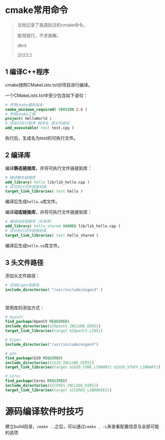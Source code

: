 # cmake常用命令

> 文档记录了我遇到过的cmake命令。
> 
> 能用就行，不求甚解。
> 
> dknt
> 
> 2023.2

## 1 编译C++程序

cmake按照CMakeLists.txt对项目进行编译。

一个CMakeLists.txt中至少包含如下语句：

```cmake
# 声明cmake最低版本
cmake_minimum_required( VERSION 2.8 )
# 声明cmake工程
project( HelloWorld )
# 添加可执行程序 程序名 源文件路径
add_executable( test test.cpp )
```

执行后，生成名为test的可执行文件。

## 2 编译库

编译**静态链接库**，并将可执行文件链接到库：

```cmake
# 编译静态链接库
add_library( hello lib/lib_hello.cpp )
# 将可执行文件链接到库
target_link_libraries( test hello )
```

编译后生成`hello.a`库文件。

编译**动态链接库**，并将可执行文件链接到库：

```cmake
# 编译动态链接库（共享库）
add_library( hello_shared SHARED lib/lib_hello.cpp )
# 将可执行文件链接到库
target_link_libraries( test hello_shared )
```

编译后生成`hello.so`库文件。

## 3 头文件路径

添加头文件路径：

```cmake
# 添加Eigen库路径
include_directories( "/usr/include/eigen3" )
```

#

常用库的添加方式：

```cmake
# OpenCV
find_package(OpenCV REQUIRED)
include_directories(${OpenCV_INCLUDE_DIRS})
target_link_libraries(target ${OpenCV_LIBS})

# Eigen
include_directories("/usr/include/eigen3")

# g2o
find_package(G2O REQUIRED)
include_directories(${G2O_INCLUDE_DIRS})
target_link_libraries(target ${G2O_CORE_LIBRARY} ${G2O_STUFF_LIBRARY})

# Ceres
find_package(Ceres REQUIRED)
include_directories(${CERES_INCLUDE_DIRS})
target_link_libraries(target ${CERES_LIBRARIES})
```

# 源码编译软件时技巧

建立build目录，`cmake ..`之后，可以通过`cmake . -L`来查看配置信息与全部可能的选项
